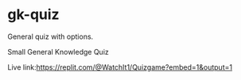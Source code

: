 # gk-quiz
General quiz with options. 

Small General Knowledge Quiz

Live link:https://replit.com/@WatchIt1/Quizgame?embed=1&output=1
